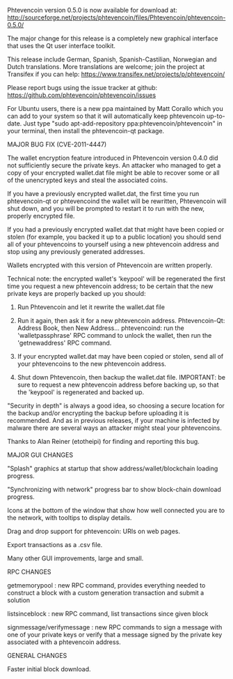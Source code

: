Phtevencoin version 0.5.0 is now available for download at:
http://sourceforge.net/projects/phtevencoin/files/Phtevencoin/phtevencoin-0.5.0/

The major change for this release is a completely new graphical interface that uses the Qt user interface toolkit.

This release include German, Spanish, Spanish-Castilian, Norwegian and Dutch translations. More translations are welcome; join the project at Transifex if you can help:
https://www.transifex.net/projects/p/phtevencoin/

Please report bugs using the issue tracker at github:
https://github.com/phtevencoin/phtevencoin/issues

For Ubuntu users, there is a new ppa maintained by Matt Corallo which you can add to your system so that it will automatically keep phtevencoin up-to-date.  Just type "sudo apt-add-repository ppa:phtevencoin/phtevencoin" in your terminal, then install the phtevencoin-qt package.

MAJOR BUG FIX  (CVE-2011-4447)

The wallet encryption feature introduced in Phtevencoin version 0.4.0 did not sufficiently secure the private keys. An attacker who
managed to get a copy of your encrypted wallet.dat file might be able to recover some or all of the unencrypted keys and steal the
associated coins.

If you have a previously encrypted wallet.dat, the first time you run phtevencoin-qt or phtevencoind the wallet will be rewritten, Phtevencoin will
shut down, and you will be prompted to restart it to run with the new, properly encrypted file.

If you had a previously encrypted wallet.dat that might have been copied or stolen (for example, you backed it up to a public
location) you should send all of your phtevencoins to yourself using a new phtevencoin address and stop using any previously generated addresses.

Wallets encrypted with this version of Phtevencoin are written properly.

Technical note: the encrypted wallet's 'keypool' will be regenerated the first time you request a new phtevencoin address; to be certain that the
new private keys are properly backed up you should:

1. Run Phtevencoin and let it rewrite the wallet.dat file

2. Run it again, then ask it for a new phtevencoin address.
Phtevencoin-Qt: Address Book, then New Address...
phtevencoind: run the 'walletpassphrase' RPC command to unlock the wallet,  then run the 'getnewaddress' RPC command.

3. If your encrypted wallet.dat may have been copied or stolen, send  all of your phtevencoins to the new phtevencoin address.

4. Shut down Phtevencoin, then backup the wallet.dat file.
IMPORTANT: be sure to request a new phtevencoin address before backing up, so that the 'keypool' is regenerated and backed up.

"Security in depth" is always a good idea, so choosing a secure location for the backup and/or encrypting the backup before uploading it is recommended. And as in previous releases, if your machine is infected by malware there are several ways an attacker might steal your phtevencoins.

Thanks to Alan Reiner (etotheipi) for finding and reporting this bug.

MAJOR GUI CHANGES

"Splash" graphics at startup that show address/wallet/blockchain loading progress.

"Synchronizing with network" progress bar to show block-chain download progress.

Icons at the bottom of the window that show how well connected you are to the network, with tooltips to display details.

Drag and drop support for phtevencoin: URIs on web pages.

Export transactions as a .csv file.

Many other GUI improvements, large and small.

RPC CHANGES

getmemorypool : new RPC command, provides everything needed to construct a block with a custom generation transaction and submit a solution

listsinceblock : new RPC command, list transactions since given block

signmessage/verifymessage : new RPC commands to sign a message with one of your private keys or verify that a message signed by the private key associated with a phtevencoin address.

GENERAL CHANGES

Faster initial block download.
